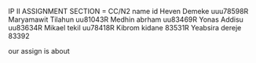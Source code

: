 IP II ASSIGNMENT
SECTION = CC/N2 
 name           id
Heven Demeke  uuu78598R
Maryamawit Tilahun uu81043R
Medhin abrham uu83469R 
Yonas Addisu uu83634R 
Mikael tekil uu78418R
Kibrom kidane 83531R
Yeabsira dereje 83392

our assign is about
